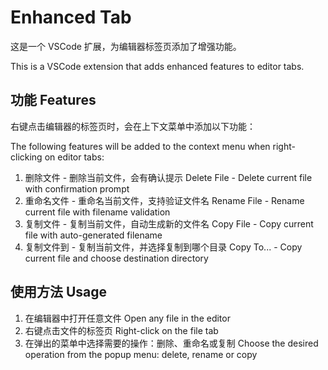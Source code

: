 # Enhanced Tab

这是一个 VSCode 扩展，为编辑器标签页添加了增强功能。

This is a VSCode extension that adds enhanced features to editor tabs.

## 功能 Features

右键点击编辑器的标签页时，会在上下文菜单中添加以下功能：

The following features will be added to the context menu when right-clicking on editor tabs:

1. 删除文件 - 删除当前文件，会有确认提示
   Delete File - Delete current file with confirmation prompt
2. 重命名文件 - 重命名当前文件，支持验证文件名
   Rename File - Rename current file with filename validation
3. 复制文件 - 复制当前文件，自动生成新的文件名
   Copy File - Copy current file with auto-generated filename
4. 复制文件到 - 复制当前文件，并选择复制到哪个目录
   Copy To... - Copy current file and choose destination directory

## 使用方法 Usage

1. 在编辑器中打开任意文件
   Open any file in the editor
2. 右键点击文件的标签页
   Right-click on the file tab
3. 在弹出的菜单中选择需要的操作：删除、重命名或复制
   Choose the desired operation from the popup menu: delete, rename or copy